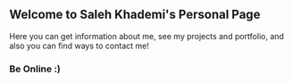 ## Welcome to Saleh Khademi's Personal Page

Here you can get information about me, see my projects and portfolio, and also you can find ways to contact me! 

### Be Online :)

